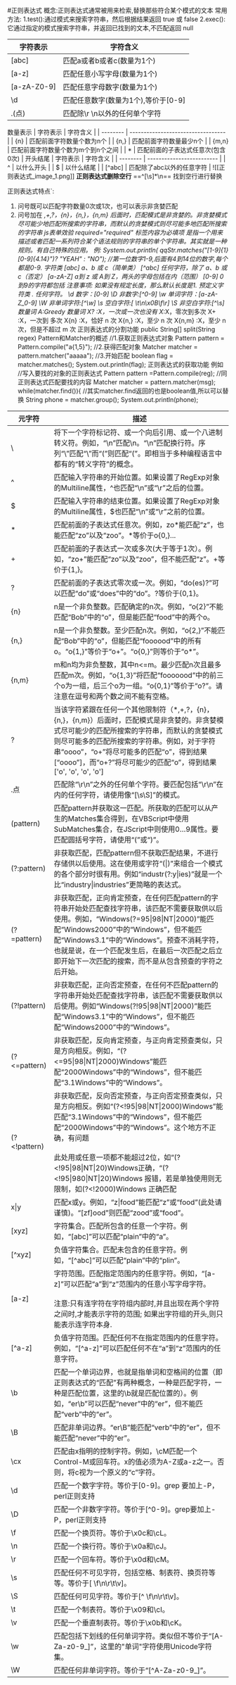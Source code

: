 #正则表达式
概念:正则表达式通常被用来检索,替换那些符合某个模式的文本
常用方法:
1.test():通过模式来搜索字符串，然后根据结果返回 true 或 false
2.exec():它通过指定的模式搜索字符串，并返回已找到的文本,不匹配返回 null

| 字符表示 | 字符含义 |
| ----------- | ----------------------------------- |
| [abc] | 匹配a或者b或者c(数量为1个) |
| [a-z] | 匹配任意小写字母(数量为1个) |
| [a-zA-Z0-9] | 匹配任意字母数字(数量为1个)
| \d | 匹配任意数字(数量为1个),等价于[0-9] |
| .(点) | 匹配除\r \n以外的任何单个字符 |
数量表示
| 字符表示 | 字符含义 |
| -------- | ---------------------------------- |
| {n} | 匹配前面字符数量个数为n个 |
| {n,} | 匹配前面字符数量最少n个 |
| {m,n} | 匹配前面字符数量个数为m个到n个之间 |
| * | 匹配前面的子表达式任意次(包含0次) |
开头结尾
| 字符表示 | 字符含义 |
| -------- | ------------------------- |
| ^ | 以什么开头 |
| $ | 以什么结尾 |
| [^abc] | 匹配除了abc以外的任意字符 |
  ![[正则表达式_image_1.png]]
**正则表达式删除空行**       ==^[\s]*\n==  找到空行进行替换



正则表达式特点`:
1. 问号既可以匹配字符数量0次或1次，也可以表示非贪婪匹配
2. 问号加在 *,+,?，{n}，{n,}，{n,m} 后面时，匹配模式是非贪婪的。非贪婪模式尽可能少地匹配所搜索的字符串，而默认的贪婪模式则尽可能多地匹配所搜索的字符串
js表单效验 required="required" 标签内容为必填项
是指一个用来描述或者匹配一系列符合某个语法规则的字符串的单个字符串。其实就是一种规则。有自己特殊的应用。
例:
System.out.println(
qqStr.matches("[1-9]{1}[0-9]{4.14}")? "YEAH" : "NO");
//第一位数字1-9,后面有4到14位的数字,每个都是0-9.
字符类
[abc] a、b 或 c（简单类）
[^abc] 任何字符，除了 a、b 或 c（否定）
[a-zA-Z] a到 z 或 A到 Z，两头的字母包括在内（范围）
[0-9] 0到9的字符都包括
注意事项:
如果没有规定长度，那么默认长度是1.
预定义字符类
. 任何字符。
\d 数字：[0-9]
\D 非数字:[^0-9]
\w 单词字符：[a-zA-Z_0-9]
\W 非单词字符:[^\w]
\s 空白字符:[ \t\n\x0B\f\r]
\S 非空白字符:[^\s]
数量词
A:Greedy 数量词
X? :X，一次或一次也没有
X*:X，零次到多次
X+ :X，一次到 多次
X{n} :X，恰好 n 次
X{n,} :X，至少 n 次
X{n,m} :X，至少 n 次，但是不超过 m 次
正则表达式的分割功能
public String[] split(String regex)
Pattern和Matcher的概述
//1.获取正则表达式对象
Pattern pattern = Pattern.compile("a{1,5}");
//2.获得匹配对象
Matcher matcher = pattern.matcher("aaaaa");
//3.开始匹配
boolean flag = matcher.matches();
System.out.println(flag);
正则表达式的获取功能
例如
//写入要找的对象的正则表达式
Pattern pattern =Pattern.compile(reg);
//同正则表达式匹配要找的内容
Matcher matcher = pattern.matcher(msg);
while(matcher.find()){
//其实matcher.find返回的也是boolean值,所以可以替换
String phone = matcher.group();
System.out.println(phone);



| 元字符       | 描述                                                                                                                                                                                                                                                                                                                                                      |
| ------------ | --------------------------------------------------------------------------------------------------------------------------------------------------------------------------------------------------------------------------------------------------------------------------------------------------------------------------------------------------------- |
| \\           | 将下一个字符标记符、或一个向后引用、或一个八进制转义符。例如，“\\n”匹配\n。“\n”匹配换行符。序列“\\”匹配“\”而“\(”则匹配“(”。即相当于多种编程语言中都有的“转义字符”的概念。                                                                                                                                                                                 |
| ^            | 匹配输入字符串的开始位置。如果设置了RegExp对象的Multiline属性，^也匹配“\n”或“\r”之后的位置。                                                                                                                                                                                                                                                              |
| \$           | 匹配输入字符串的结束位置。如果设置了RegExp对象的Multiline属性，$也匹配“\n”或“\r”之前的位置。                                                                                                                                                                                                                                                              |
| \*           | 匹配前面的子表达式任意次。例如，zo*能匹配“z”，也能匹配“zo”以及“zoo”。\*等价于o{0,}...                                                                                                                                                                                                                                                                     |
| +            | 匹配前面的子表达式一次或多次(大于等于1次）。例如，“zo+”能匹配“zo”以及“zoo”，但不能匹配“z”。+等价于{1,}。                                                                                                                                                                                                                                                  |
| ?            | 匹配前面的子表达式零次或一次。例如，“do(es)?”可以匹配“do”或“does”中的“do”。?等价于{0,1}。                                                                                                                                                                                                                                                                 |
| {n}          | n是一个非负整数。匹配确定的n次。例如，“o{2}”不能匹配“Bob”中的“o”，但是能匹配“food”中的两个o。                                                                                                                                                                                                                                                             |
| {n,}         | n是一个非负整数。至少匹配n次。例如，“o{2,}”不能匹配“Bob”中的“o”，但能匹配“foooood”中的所有o。“o{1,}”等价于“o+”。“o{0,}”则等价于“o*”。                                                                                                                                                                                                                     |
| {n,m}        | m和n均为非负整数，其中n<=m。最少匹配n次且最多匹配m次。例如，“o{1,3}”将匹配“fooooood”中的前三个o为一组，后三个o为一组。“o{0,1}”等价于“o?”。请注意在逗号和两个数之间不能有空格。                                                                                                                                                                            |
| ?            | 当该字符紧跟在任何一个其他限制符（*,+,?，{n}，{n,}，{n,m}）后面时，匹配模式是非贪婪的。非贪婪模式尽可能少的匹配所搜索的字符串，而默认的贪婪模式则尽可能多的匹配所搜索的字符串。例如，对于字符串“oooo”，“o+”将尽可能多的匹配“o”，得到结果[“oooo”]，而“o+?”将尽可能少的匹配“o”，得到结果 ['o', 'o', 'o', 'o']                                               |
| .点          | 匹配除“\r\n”之外的任何单个字符。要匹配包括“\r\n”在内的任何字符，请使用像“[\s\S]”的模式。                                                                                                                                                                                                                                                                  |
| (pattern)    | 匹配pattern并获取这一匹配。所获取的匹配可以从产生的Matches集合得到，在VBScript中使用SubMatches集合，在JScript中则使用$0…$9属性。要匹配圆括号字符，请使用“\(”或“\)”。                                                                                                                                                                                      |
| (?:pattern)  | 非获取匹配，匹配pattern但不获取匹配结果，不进行存储供以后使用。这在使用或字符“(\|)”来组合一个模式的各个部分时很有用。例如“industr(?:y\|ies)”就是一个比“industry\|industries”更简略的表达式。                                                                                                                                                              |
| (?=pattern)  | 非获取匹配，正向肯定预查，在任何匹配pattern的字符串开始处匹配查找字符串，该匹配不需要获取供以后使用。例如，“Windows(?=95\|98\|NT\|2000)”能匹配“Windows2000”中的“Windows”，但不能匹配“Windows3.1”中的“Windows”。预查不消耗字符，也就是说，在一个匹配发生后，在最后一次匹配之后立即开始下一次匹配的搜索，而不是从包含预查的字符之后开始。                   |
| (?!pattern)  | 非获取匹配，正向否定预查，在任何不匹配pattern的字符串开始处匹配查找字符串，该匹配不需要获取供以后使用。例如“Windows(?!95\|98\|NT\|2000)”能匹配“Windows3.1”中的“Windows”，但不能匹配“Windows2000”中的“Windows”。                                                                                                                                           |
| (?<=pattern) | 非获取匹配，反向肯定预查，与正向肯定预查类似，只是方向相反。例如，“(?<=95\|98\|NT\|2000)Windows”能匹配“2000Windows”中的“Windows”，但不能匹配“3.1Windows”中的“Windows”。                                                                                                                                                                                   |
| (?<!pattern) | 非获取匹配，反向否定预查，与正向否定预查类似，只是方向相反。例如“(?<!95\|98\|NT\|2000)Windows”能匹配“3.1Windows”中的“Windows”，但不能匹配“2000Windows”中的“Windows”。这个地方不正确，有问题<br><br>此处用或任意一项都不能超过2位，如“(?<!95\|98\|NT\|20)Windows正确，“(?<!95\|980\|NT\|20)Windows 报错，若是单独使用则无限制，如(?<!2000)Windows 正确匹配 |
| x\|y         | 匹配x或y。例如，“z\|food”能匹配“z”或“food”(此处请谨慎)。“[zf]ood”则匹配“zood”或“food”。                                                                                                                                                                                                                                                                   |
| [xyz]        | 字符集合。匹配所包含的任意一个字符。例如，“[abc]”可以匹配“plain”中的“a”。                                                                                                                                                                                                                                                                                 |
| [^xyz]       | 负值字符集合。匹配未包含的任意字符。例如，“[^abc]”可以匹配“plain”中的“plin”。                                                                                                                                                                                                                                                                             |
| [a-z]        | 字符范围。匹配指定范围内的任意字符。例如，“[a-z]”可以匹配“a”到“z”范围内的任意小写字母字符。<br><br>注意:只有连字符在字符组内部时,并且出现在两个字符之间时,才能表示字符的范围; 如果出字符组的开头,则只能表示连字符本身.                                                                                                                                    |
| [^a-z]       | 负值字符范围。匹配任何不在指定范围内的任意字符。例如，“[^a-z]”可以匹配任何不在“a”到“z”范围内的任意字符。                                                                                                                                                                                                                                                  |
| \b           | 匹配一个单词边界，也就是指单词和空格间的位置（即正则表达式的“匹配”有两种概念，一种是匹配字符，一种是匹配位置，这里的\b就是匹配位置的）。例如，“er\b”可以匹配“never”中的“er”，但不能匹配“verb”中的“er”。                                                                                                                                                   |
| \B           | 匹配非单词边界。“er\B”能匹配“verb”中的“er”，但不能匹配“never”中的“er”。                                                                                                                                                                                                                                                                                   |
| \cx          | 匹配由x指明的控制字符。例如，\cM匹配一个Control-M或回车符。x的值必须为A-Z或a-z之一。否则，将c视为一个原义的“c”字符。                                                                                                                                                                                                                                      |
| \d           | 匹配一个数字字符。等价于[0-9]。grep 要加上-P，perl正则支持                                                                                                                                                                                                                                                                                                |
| \D           | 匹配一个非数字字符。等价于[^0-9]。grep要加上-P，perl正则支持                                                                                                                                                                                                                                                                                              |
| \f           | 匹配一个换页符。等价于\x0c和\cL。                                                                                                                                                                                                                                                                                                                         |
| \n           | 匹配一个换行符。等价于\x0a和\cJ。                                                                                                                                                                                                                                                                                                                         |
| \r           | 匹配一个回车符。等价于\x0d和\cM。                                                                                                                                                                                                                                                                                                                         |
| \s           | 匹配任何不可见字符，包括空格、制表符、换页符等等。等价于[ \f\n\r\t\v]。                                                                                                                                                                                                                                                                                   |
| \S           | 匹配任何可见字符。等价于[^ \f\n\r\t\v]。                                                                                                                                                                                                                                                                                                                  |
| \t           | 匹配一个制表符。等价于\x09和\cI。                                                                                                                                                                                                                                                                                                                         |
| \v           | 匹配一个垂直制表符。等价于\x0b和\cK。                                                                                                                                                                                                                                                                                                                     |
| \w           | 匹配包括下划线的任何单词字符。类似但不等价于“[A-Za-z0-9_]”，这里的"单词"字符使用Unicode字符集。                                                                                                                                                                                                                                                           |
| \W           | 匹配任何非单词字符。等价于“[^A-Za-z0-9_]”。                                                                                                                                                                                                                                                                                                               |









